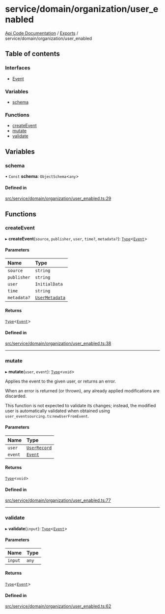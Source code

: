 # service/domain/organization/user\_enabled
 
[Api Code Documentation](../README.md) / [Exports](../modules.md) / service/domain/organization/user\_enabled

## Table of contents

### Interfaces

- [Event](../interfaces/service_domain_organization_user_enabled.Event.md)

### Variables

- [schema](service_domain_organization_user_enabled.md#schema)

### Functions

- [createEvent](service_domain_organization_user_enabled.md#createevent)
- [mutate](service_domain_organization_user_enabled.md#mutate)
- [validate](service_domain_organization_user_enabled.md#validate)

## Variables

### schema

• `Const` **schema**: `ObjectSchema`\<`any`\>

#### Defined in

[src/service/domain/organization/user_enabled.ts:29](https://github.com/openkfw/TruBudget/blob/648f2bb/api/src/service/domain/organization/user_enabled.ts#L29)

## Functions

### createEvent

▸ **createEvent**(`source`, `publisher`, `user`, `time?`, `metadata?`): [`Type`](result.md#type)\<[`Event`](../interfaces/service_domain_organization_user_enabled.Event.md)\>

#### Parameters

| Name | Type |
| :------ | :------ |
| `source` | `string` |
| `publisher` | `string` |
| `user` | `InitialData` |
| `time` | `string` |
| `metadata?` | [`UserMetadata`](service_domain_metadata.md#usermetadata) |

#### Returns

[`Type`](result.md#type)\<[`Event`](../interfaces/service_domain_organization_user_enabled.Event.md)\>

#### Defined in

[src/service/domain/organization/user_enabled.ts:38](https://github.com/openkfw/TruBudget/blob/648f2bb/api/src/service/domain/organization/user_enabled.ts#L38)

___

### mutate

▸ **mutate**(`user`, `event`): [`Type`](result.md#type)\<`void`\>

Applies the event to the given user, or returns an error.

When an error is returned (or thrown), any already applied modifications are
discarded.

This function is not expected to validate its changes; instead, the modified user
is automatically validated when obtained using
`user_eventsourcing.ts`:`newUserFromEvent`.

#### Parameters

| Name | Type |
| :------ | :------ |
| `user` | [`UserRecord`](../interfaces/service_domain_organization_user_record.UserRecord.md) |
| `event` | [`Event`](../interfaces/service_domain_organization_user_enabled.Event.md) |

#### Returns

[`Type`](result.md#type)\<`void`\>

#### Defined in

[src/service/domain/organization/user_enabled.ts:77](https://github.com/openkfw/TruBudget/blob/648f2bb/api/src/service/domain/organization/user_enabled.ts#L77)

___

### validate

▸ **validate**(`input`): [`Type`](result.md#type)\<[`Event`](../interfaces/service_domain_organization_user_enabled.Event.md)\>

#### Parameters

| Name | Type |
| :------ | :------ |
| `input` | `any` |

#### Returns

[`Type`](result.md#type)\<[`Event`](../interfaces/service_domain_organization_user_enabled.Event.md)\>

#### Defined in

[src/service/domain/organization/user_enabled.ts:62](https://github.com/openkfw/TruBudget/blob/648f2bb/api/src/service/domain/organization/user_enabled.ts#L62)
